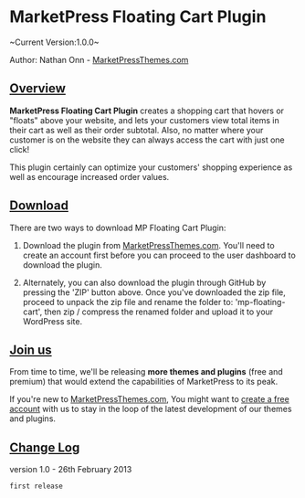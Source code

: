 MarketPress Floating Cart Plugin
=======================================

~Current Version:1.0.0~

Author: Nathan Onn - <a href="http://www.marketpressthemes.com">MarketPressThemes.com</a>

<h2><u>Overview</u></h2>

<b>MarketPress Floating Cart Plugin</b> creates a shopping cart that hovers or "floats" above your website, and lets your customers view total items in their cart as well as their order subtotal. Also, no matter where your customer is on the website they can always access the cart with just one click!

This plugin certainly can optimize your customers' shopping experience as well as encourage increased order values.

<h2><u>Download</u></h2>

There are two ways to download MP Floating Cart Plugin:

1. Download the plugin from <a href="http://www.marketpressthemes.com/login">MarketPressThemes.com</a>. You'll need to create an account first before you can proceed to the user dashboard to download the plugin.

2. Alternately, you can also download the plugin through GitHub by pressing the 'ZIP' button above. Once you've downloaded the zip file, proceed to unpack the zip file and rename the folder to: 'mp-floating-cart', then zip / compress the renamed folder and upload it to your WordPress site.

<h2><u>Join us</u></h2>

From time to time, we'll be releasing <b>more themes and plugins</b> (free and premium) that would extend the capabilities of MarketPress to its peak. 

If you're new to <a href="http://www.marketpressthemes.com" target="_blank">MarketPressThemes.com</a>, You might want to <a href="http://www.marketpressthemes.com/login" target="_blank">create a free account</a> with us to stay in the loop of the latest development of our themes and plugins.

<h2><u>Change Log</u></h2>

version 1.0 - 26th February 2013

	first release

